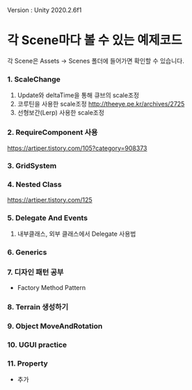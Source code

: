 Version : Unity 2020.2.6f1


# 각 Scene마다 볼 수 있는 예제코드
각 Scene은 Assets -> Scenes 폴더에 들어가면 확인할 수 있습니다.


### 1. ScaleChange
1. Update와 deltaTime을 통해 큐브의 scale조정
2. 코루틴을 사용한 scale조정 http://theeye.pe.kr/archives/2725
3. 선형보간(Lerp) 사용한 scale조정



### 2. RequireComponent 사용
https://artiper.tistory.com/105?category=908373


### 3. GridSystem


### 4. Nested Class
https://artiper.tistory.com/125



### 5. Delegate And Events
1. 내부클래스, 외부 클래스에서 Delegate 사용법

### 6. Generics

### 7. 디자인 패턴 공부
- Factory Method Pattern

### 8. Terrain 생성하기


### 9. Object MoveAndRotation


### 10. UGUI practice


### 11. Property
- 추가 


